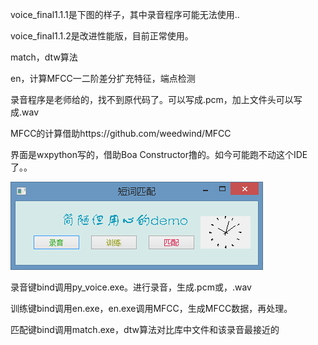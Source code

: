 voice_final1.1.1是下图的样子，其中录音程序可能无法使用..

voice_final1.1.2是改进性能版，目前正常使用。

match，dtw算法

en，计算MFCC一二阶差分扩充特征，端点检测



录音程序是老师给的，找不到原代码了。可以写成.pcm，加上文件头可以写成.wav

MFCC的计算借助https://github.com/weedwind/MFCC

界面是wxpython写的，借助Boa Constructor撸的。如今可能跑不动这个IDE了。。



![](./res.png)

录音键bind调用py_voice.exe。进行录音，生成.pcm或，.wav

训练键bind调用en.exe，en.exe调用MFCC，生成MFCC数据，再处理。

匹配键bind调用match.exe，dtw算法对比库中文件和该录音最接近的